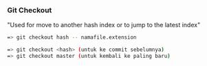### Git Checkout

"Used for move to another hash index or to jump to the latest index"

```sh
=> git checkout hash -- namafile.extension

=> git checkout <hash> (untuk ke commit sebelumnya)
=> git checkout master (untuk kembali ke paling baru)
```
